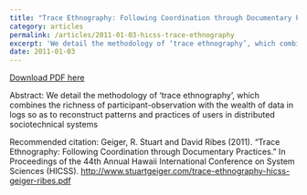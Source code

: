 ```yaml
---
title: "Trace Ethnography: Following Coordination through Documentary Practices"
category: articles
permalink: /articles/2011-01-03-hicss-trace-ethnography
excerpt: 'We detail the methodology of ‘trace ethnography’, which combines the richness of participant-observation with the wealth of data in logs so as to reconstruct patterns and practices of users in distributed sociotechnical systems'
date: 2011-01-03
---
```


<a href='http://www.stuartgeiger.com/trace-ethnography-hicss-geiger-ribes.pdf'>Download PDF here</a>

Abstract: We detail the methodology of ‘trace ethnography’, which combines the richness of participant-observation with the wealth of data in logs so as to reconstruct patterns and practices of users in distributed sociotechnical systems

 Recommended citation: Geiger, R. Stuart and David Ribes (2011). “Trace Ethnography: Following Coordination through Documentary Practices.”  In Proceedings of the 44th Annual Hawaii International Conference on System Sciences (HICSS). http://www.stuartgeiger.com/trace-ethnography-hicss-geiger-ribes.pdf